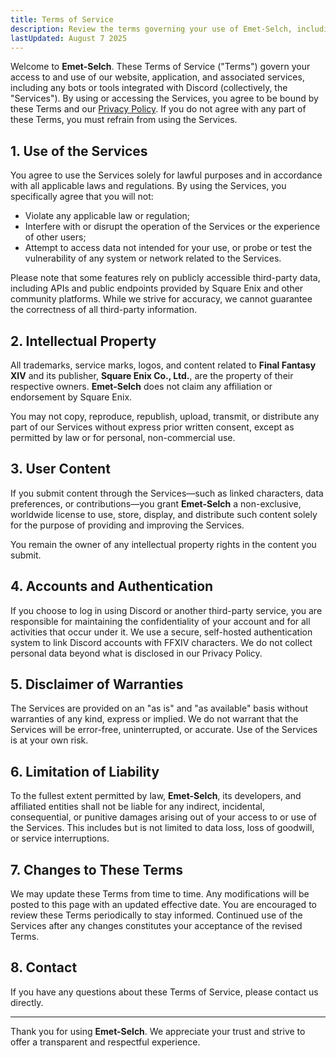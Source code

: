 ```yaml
---
title: Terms of Service
description: Review the terms governing your use of Emet-Selch, including your responsibilities, limitations of liability, and how we handle third-party services and content.
lastUpdated: August 7 2025
---
```


Welcome to **Emet-Selch**. These Terms of Service ("Terms") govern your access to and use of our website, application, and associated services, including any bots or tools integrated with Discord (collectively, the "Services"). By using or accessing the Services, you agree to be bound by these Terms and our [Privacy Policy](/legal/privacy-policy). If you do not agree with any part of these Terms, you must refrain from using the Services.

## 1. Use of the Services

You agree to use the Services solely for lawful purposes and in accordance with all applicable laws and regulations. By using the Services, you specifically agree that you will not:

- Violate any applicable law or regulation;
- Interfere with or disrupt the operation of the Services or the experience of other users;
- Attempt to access data not intended for your use, or probe or test the vulnerability of any system or network related to the Services.

Please note that some features rely on publicly accessible third-party data, including APIs and public endpoints provided by Square Enix and other community platforms. While we strive for accuracy, we cannot guarantee the correctness of all third-party information.

## 2. Intellectual Property

All trademarks, service marks, logos, and content related to **Final Fantasy XIV** and its publisher, **Square Enix Co., Ltd.**, are the property of their respective owners. **Emet-Selch** does not claim any affiliation or endorsement by Square Enix.

You may not copy, reproduce, republish, upload, transmit, or distribute any part of our Services without express prior written consent, except as permitted by law or for personal, non-commercial use.

## 3. User Content

If you submit content through the Services—such as linked characters, data preferences, or contributions—you grant **Emet-Selch** a non-exclusive, worldwide license to use, store, display, and distribute such content solely for the purpose of providing and improving the Services.

You remain the owner of any intellectual property rights in the content you submit.

## 4. Accounts and Authentication

If you choose to log in using Discord or another third-party service, you are responsible for maintaining the confidentiality of your account and for all activities that occur under it. We use a secure, self-hosted authentication system to link Discord accounts with FFXIV characters. We do not collect personal data beyond what is disclosed in our Privacy Policy.

## 5. Disclaimer of Warranties

The Services are provided on an "as is" and "as available" basis without warranties of any kind, express or implied. We do not warrant that the Services will be error-free, uninterrupted, or accurate. Use of the Services is at your own risk.

## 6. Limitation of Liability

To the fullest extent permitted by law, **Emet-Selch**, its developers, and affiliated entities shall not be liable for any indirect, incidental, consequential, or punitive damages arising out of your access to or use of the Services. This includes but is not limited to data loss, loss of goodwill, or service interruptions.

## 7. Changes to These Terms

We may update these Terms from time to time. Any modifications will be posted to this page with an updated effective date. You are encouraged to review these Terms periodically to stay informed. Continued use of the Services after any changes constitutes your acceptance of the revised Terms.

## 8. Contact

If you have any questions about these Terms of Service, please contact us directly.

---

Thank you for using **Emet-Selch**. We appreciate your trust and strive to offer a transparent and respectful experience.

